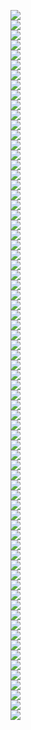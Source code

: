 <img src=lect_6/page0.jpg></br>
<img src=lect_6/page1.jpg></br>
<img src=lect_6/page2.jpg></br>
<img src=lect_6/page3.jpg></br>
<img src=lect_6/page4.jpg></br>
<img src=lect_6/page5.jpg></br>
<img src=lect_6/page6.jpg></br>
<img src=lect_6/page7.jpg></br>
<img src=lect_6/page8.jpg></br>
<img src=lect_6/page9.jpg></br>
<img src=lect_6/page10.jpg></br>
<img src=lect_6/page11.jpg></br>
<img src=lect_6/page12.jpg></br>
<img src=lect_6/page13.jpg></br>
<img src=lect_6/page14.jpg></br>
<img src=lect_6/page15.jpg></br>
<img src=lect_6/page16.jpg></br>
<img src=lect_6/page17.jpg></br>
<img src=lect_6/page18.jpg></br>
<img src=lect_6/page19.jpg></br>
<img src=lect_6/page20.jpg></br>
<img src=lect_6/page21.jpg></br>
<img src=lect_6/page22.jpg></br>
<img src=lect_6/page23.jpg></br>
<img src=lect_6/page24.jpg></br>
<img src=lect_6/page25.jpg></br>
<img src=lect_6/page26.jpg></br>
<img src=lect_6/page27.jpg></br>
<img src=lect_6/page28.jpg></br>
<img src=lect_6/page29.jpg></br>
<img src=lect_6/page30.jpg></br>
<img src=lect_6/page31.jpg></br>
<img src=lect_6/page32.jpg></br>
<img src=lect_6/page33.jpg></br>
<img src=lect_6/page34.jpg></br>
<img src=lect_6/page35.jpg></br>
<img src=lect_6/page36.jpg></br>
<img src=lect_6/page37.jpg></br>
<img src=lect_6/page38.jpg></br>
<img src=lect_6/page39.jpg></br>
<img src=lect_6/page40.jpg></br>
<img src=lect_6/page41.jpg></br>
<img src=lect_6/page42.jpg></br>
<img src=lect_6/page43.jpg></br>
<img src=lect_6/page44.jpg></br>
<img src=lect_6/page45.jpg></br>
<img src=lect_6/page46.jpg></br>
<img src=lect_6/page47.jpg></br>
<img src=lect_6/page48.jpg></br>
<img src=lect_6/page49.jpg></br>
<img src=lect_6/page50.jpg></br>
<img src=lect_6/page51.jpg></br>
<img src=lect_6/page52.jpg></br>
<img src=lect_6/page53.jpg></br>
<img src=lect_6/page54.jpg></br>
<img src=lect_6/page55.jpg></br>
<img src=lect_6/page56.jpg></br>
<img src=lect_6/page57.jpg></br>
<img src=lect_6/page58.jpg></br>
<img src=lect_6/page59.jpg></br>
<img src=lect_6/page60.jpg></br>
<img src=lect_6/page61.jpg></br>
<img src=lect_6/page62.jpg></br>
<img src=lect_6/page63.jpg></br>
<img src=lect_6/page64.jpg></br>
<img src=lect_6/page65.jpg></br>
<img src=lect_6/page66.jpg></br>
<img src=lect_6/page67.jpg></br>
<img src=lect_6/page68.jpg></br>
<img src=lect_6/page69.jpg></br>
<img src=lect_6/page70.jpg></br>
